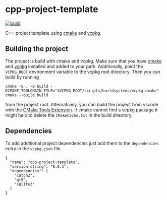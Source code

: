 # cpp-project-template

[![build](https://github.com/johannesstricker/cpp-project-template/workflows/build/badge.svg)](https://github.com/johannesstricker/cpp-project-template/actions)

C++ project template using [cmake](https://cmake.org/) and [vcpkg](https://github.com/microsoft/vcpkg).

## Building the project
The project is build with cmake and vcpkg. Make sure that you have [cmake](https://cmake.org/) and [vcpkg](https://github.com/microsoft/vcpkg) installed and added to your path. Additionally, point the `VCPKG_ROOT` environment variable to the vcpkg root directory. Then you can build by running
```
cmake -S . -B build -DCMAKE_TOOLCHAIN_FILE="$VCPKG_ROOT/scripts/buildsystems/vcpkg.cmake"
cmake --build build
```
from the project root. Alternatively, you can build the project from vscode with the [CMake Tools Extension](https://marketplace.visualstudio.com/items?itemName=ms-vscode.cmake-tools). If cmake cannot find a vcpkg package it might help to delete the `CMakeCache.txt` in the build directory.

## Dependencies
To add additional project dependencies just add them to the `dependencies` entry in the `vcpkg.json` file.
```
{
  "name": "cpp-project-template",
  "version-string": "0.0.1",
  "dependencies": [
    "catch2",
    "qt5",
    "sqlite3"
  ]
}
```

